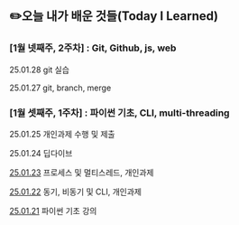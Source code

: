 ## ✏️오늘 내가 배운 것들(Today I Learned)

### [1월 넷째주, 2주차] : Git, Github, js, web

25.01.28 git 실습

25.01.27 git, branch, merge

### [1월 셋째주, 1주차] : 파이썬 기초, CLI, multi-threading

25.01.25 개인과제 수행 및 제출

25.01.24 딥다이브

[25.01.23](https://github.com/100-hours-a-week/milo.p-til/blob/main/January/2025-01-23.md) 프로세스 및 멀티스레드, 개인과제

[25.01.22](https://github.com/100-hours-a-week/milo.p-til/blob/main/January/2025-01-22.md) 동기, 비동기 및 CLI, 개인과제

[25.01.21](https://github.com/100-hours-a-week/milo.p-til/blob/main/January/2025-01-21.md) 파이썬 기초 강의 
